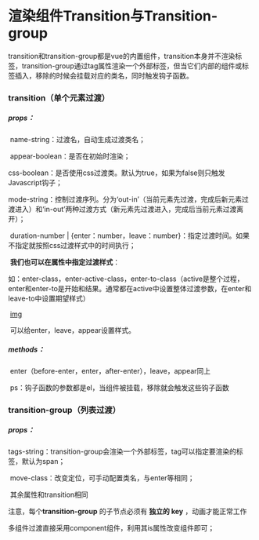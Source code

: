 # 渲染组件Transition与Transition-group

​	transition和transition-group都是vue的内置组件，transition本身并不渲染标签，transition-group通过tag属性渲染一个外部标签，但当它们内部的组件或标签插入，移除的时候会挂载对应的类名，同时触发钩子函数。

### transition（单个元素过渡）

##### 	props：

​		name-string：过渡名，自动生成过渡类名；

​		appear-boolean：是否在初始时渲染；

​		css-boolean：是否使用css过渡类。默认为true，如果为false则只触发Javascript钩子；

​		mode-string：控制过渡序列。分为‘out-in’（当前元素先过渡，完成后新元素过渡进入）和‘in-out’两种过渡方式（新元素先过渡进入，完成后当前元素过渡离开）；

​		duration-number | {enter：number，leave：number}：指定过渡时间。如果不指定就按照css过渡样式中的时间执行；

​		**我们也可以在属性中指定过渡样式**：

​			如：enter-class，enter-active-class，enter-to-class（active是整个过程，enter和enter-to是开始和结果。通常都在active中设置整体过渡参数，在enter和leave-to中设置期望样式）

​			[img](https://cn.vuejs.org/images/transition.png)

​			可以给enter，leave，appear设置样式。

##### 	methods：

​		enter（before-enter，enter，after-enter），leave，appear同上

​		ps：钩子函数的参数都是el，当组件被挂载，移除就会触发这些钩子函数



### transition-group（列表过渡）

##### 	props：

​		tags-string：transition-group会渲染一个外部标签，tag可以指定要渲染的标签，默认为span；

​		move-class：改变定位，可手动配置类名，与enter等相同；

​		其余属性和transition相同



注意，每个**transition-group** 的子节点必须有 **独立的 key** ，动画才能正常工作





多组件过渡直接采用component组件，利用其is属性改变组件即可；



